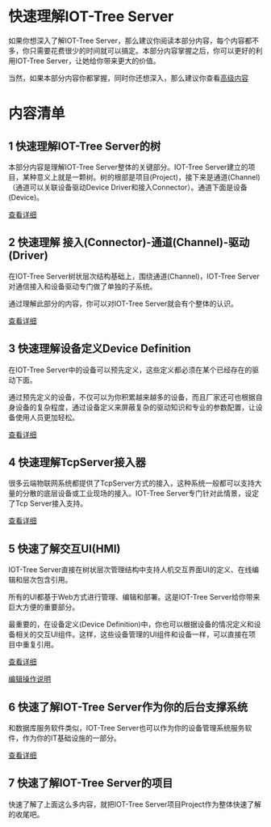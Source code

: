 
快速理解IOT-Tree Server
==




如果你想深入了解IOT-Tree Server，那么建议你阅读本部分内容，每个内容都不多，你只需要花费很少的时间就可以搞定。本部分内容掌握之后，你可以更好的利用IOT-Tree Server，让她给你带来更大的价值。

当然，如果本部分内容你都掌握，同时你还想深入，那么建议你查看[高级内容][advanced_link]




# 内容清单



## 1 快速理解IOT-Tree Server的树

本部分内容是理解IOT-Tree Server整体的关键部分。IOT-Tree Server建立的项目，某种意义上就是一颗树。树的根部是项目(Project)，接下来是通道(Channel)（通道可以关联设备驱动Device Driver和接入Connector）。通道下面是设备(Device)。

[查看详细][qn_tree]




## 2 快速理解 接入(Connector)-通道(Channel)-驱动(Driver)

在IOT-Tree Server树状层次结构基础上，围绕通道(Channel)，IOT-Tree Server对通信接入和设备驱动专门做了单独的子系统。

通过理解此部分的内容，你可以对IOT-Tree Server就会有个整体的认识。

[查看详细][qn_chconndrv]




## 3 快速理解设备定义Device Definition

在IOT-Tree Server中的设备可以预先定义，这些定义都必须在某个已经存在的驱动下面。

通过预先定义的设备，不仅可以为你积累越来越多的设备，而且厂家还可也根据自身设备的复杂程度，通过设备定义来屏蔽复杂的驱动知识和专业的参数配置，让设备使用人员更加轻松。

[查看详细][qn_devdef]



## 4 快速理解TcpServer接入器

很多云端物联网系统都提供了TcpServer方式的接入，这种系统一般都可以支持大量的分散的底层设备或工业现场的接入。IOT-Tree Server专门针对此情景，设定了Tcp Server接入支持。

[查看详细][qn_conn_tcpserver]



## 5 快速了解交互UI(HMI)

IOT-Tree Server直接在树状层次管理结构中支持人机交互界面UI的定义、在线编辑和层次包含引用。

所有的UI都基于Web方式进行管理、编辑和部署。这是IOT-Tree Server给你带来巨大方便的重要部分。

最重要的，在设备定义(Device Definition)中，你也可以根据设备的情况定义和设备相关的交互UI组件。这样，这些设备管理的UI组件和设备一样，可以直接在项目中重复引用。

[查看详细][qn_hmi]

[编辑操作说明][qn_hmi_edit]




## 6 快速了解IOT-Tree Server作为你的后台支撑系统

和数据库服务软件类似，IOT-Tree Server也可以作为你的设备管理系统服务软件，作为你的IT基础设施的一部分。

[查看详细][qn_server]



## 7 快速了解IOT-Tree Server的项目

快速了解了上面这么多内容，就把IOT-Tree Server项目Project作为整体快速了解的收尾吧。




[qn_tree]: ./quick_know_tree.md
[qn_chconndrv]: ./quick_know_ch_conn_drv.md
[qn_devdef]: ./quick_know_devdef.md
[qn_hmi]: ./quick_know_hmi.md
[qn_hmi_edit]: ./quick_know_hmi_edit.md
[qn_server]: ./quick_know_server.md
[qn_conn_tcpserver]: ./quick_know_tcpserver_connector.md

[advanced_link]: ../advanced/index.md

